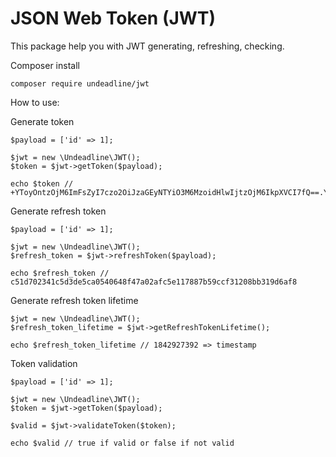 JSON Web Token (JWT)
=========================

This package help you with JWT generating, refreshing, checking.

Composer install

```
composer require undeadline/jwt
```

How to use:

Generate token
```
$payload = ['id' => 1];

$jwt = new \Undeadline\JWT();
$token = $jwt->getToken($payload);

echo $token // +YToyOntzOjM6ImFsZyI7czo2OiJzaGEyNTYiO3M6MzoidHlwIjtzOjM6IkpXVCI7fQ==.YToxOntzOjM6ImV4cCI7aToxNTg5NTQ1ODczO30=.72ee2c0d5b168ca5059765990fffb4f6b672c2f721c5233a179a7ffb8372bcb1
```

Generate refresh token
```
$payload = ['id' => 1];

$jwt = new \Undeadline\JWT();
$refresh_token = $jwt->refreshToken($payload);

echo $refresh_token // c51d702341c5d3de5ca0540648f47a02afc5e117887b59ccf31208bb319d6af8
```

Generate refresh token lifetime
```
$jwt = new \Undeadline\JWT();
$refresh_token_lifetime = $jwt->getRefreshTokenLifetime();

echo $refresh_token_lifetime // 1842927392 => timestamp
```

Token validation
```
$payload = ['id' => 1];

$jwt = new \Undeadline\JWT();
$token = $jwt->getToken($payload);

$valid = $jwt->validateToken($token);

echo $valid // true if valid or false if not valid
```